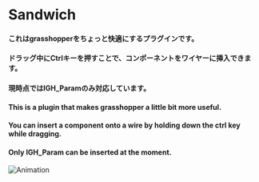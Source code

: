 # Sandwich

#### これはgrasshopperをちょっと快適にするプラグインです。
#### ドラッグ中にCtrlキーを押すことで、コンポーネントをワイヤーに挿入できます。
#### 現時点ではIGH_Paramのみ対応しています。

#### This is a plugin that makes grasshopper a little bit more useful.
#### You can insert a component onto a wire by holding down the ctrl key while dragging.
#### Only IGH_Param can be inserted at the moment.

![Animation](https://user-images.githubusercontent.com/61794994/202829835-7897accc-3de4-488c-afe4-6b62cc7f5819.gif)

